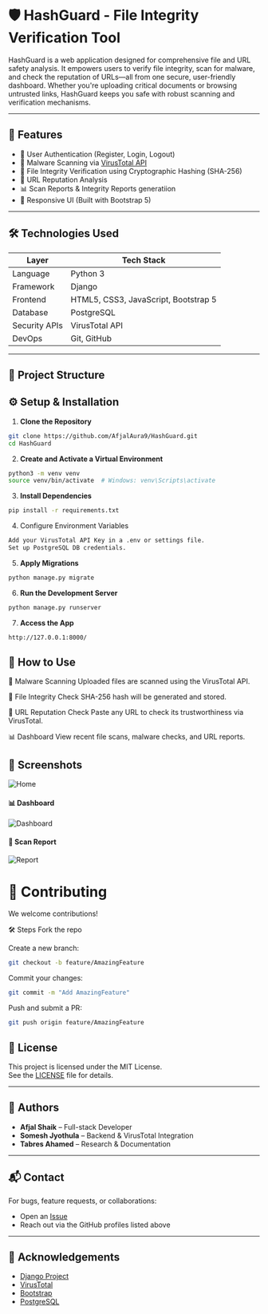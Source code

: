 # 🛡️ HashGuard - File Integrity Verification Tool

  HashGuard is a web application designed for comprehensive file and URL safety analysis. It empowers users to verify file integrity, scan for malware, and check the reputation of URLs—all from one secure, user-friendly dashboard.
  Whether you're uploading critical documents or browsing untrusted links, HashGuard keeps you safe with robust scanning and verification mechanisms.

---

## 🚀 Features

- 🔐 User Authentication (Register, Login, Logout)
- 🧪 Malware Scanning via [VirusTotal API](https://www.virustotal.com/)
- 📁 File Integrity Verification using Cryptographic Hashing (SHA-256)
- 🔗 URL Reputation Analysis
- 📊 Scan Reports & Integrity Reports generatiion
- 📱 Responsive UI (Built with Bootstrap 5)

---

## 🛠️ Technologies Used

| Layer         | Tech Stack                                 |
|---------------|---------------------------------------------|
| Language      | Python 3                                    |
| Framework     | Django                                      |
| Frontend      | HTML5, CSS3, JavaScript, Bootstrap 5        |
| Database      | PostgreSQL                                  |
| Security APIs | VirusTotal API                              |
| DevOps        | Git, GitHub                                 |

---

## 📁 Project Structure
## ⚙️ Setup & Installation

1. **Clone the Repository**
```bash
git clone https://github.com/AfjalAura9/HashGuard.git
cd HashGuard
```
2. **Create and Activate a Virtual Environment**
```bash
python3 -m venv venv
source venv/bin/activate  # Windows: venv\Scripts\activate
```
3. **Install Dependencies**
```bash
pip install -r requirements.txt
```
4. Configure Environment Variables
```bash
Add your VirusTotal API Key in a .env or settings file.
Set up PostgreSQL DB credentials.
```
5. **Apply Migrations**
```bash
python manage.py migrate
```
6. **Run the Development Server**
```bash
python manage.py runserver
```
7. **Access the App**
```bash
http://127.0.0.1:8000/
```

## 🧪 How to Use
🦠 Malware Scanning
Uploaded files are scanned using the VirusTotal API.

📁 File Integrity Check
SHA-256 hash will be generated and stored.

🔗 URL Reputation Check
Paste any URL to check its trustworthiness via VirusTotal.

📊 Dashboard
View recent file scans, malware checks, and URL reports.

## 📸 Screenshots
![Home](static/images/home.png)

#### 📊 Dashboard
![Dashboard](static/images/dashboard.png)

#### 🧾 Scan Report
![Report](static/images/report.png)

# 🤝 Contributing
We welcome contributions!

🛠 Steps
Fork the repo

Create a new branch:
```bash
git checkout -b feature/AmazingFeature
```

Commit your changes:
```bash
git commit -m "Add AmazingFeature"
```

Push and submit a PR:
```bash
git push origin feature/AmazingFeature
```

## 📄 License

This project is licensed under the MIT License.  
See the [LICENSE](LICENSE) file for details.

---

## 👥 Authors

- **Afjal Shaik** – Full-stack Developer  
- **Somesh Jyothula** – Backend & VirusTotal Integration  
- **Tabres Ahamed** – Research & Documentation

---

## 📬 Contact

For bugs, feature requests, or collaborations:

- Open an [Issue](https://github.com/AfjalAura9/HashGuard/issues)
- Reach out via the GitHub profiles listed above

---

## 🙏 Acknowledgements

- [Django Project](https://www.djangoproject.com/)
- [VirusTotal](https://www.virustotal.com/)
- [Bootstrap](https://getbootstrap.com/)
- [PostgreSQL](https://www.postgresql.org/)
